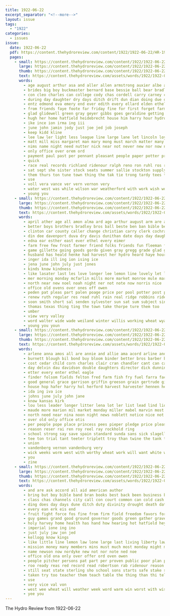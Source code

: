```yaml
---
title: 1922-06-22
excerpt_separator: "<!--more-->"
layout: issue
tags:
  - "1922"
categories:
  - issues
issue:
  date: 1922-06-22
  pdf: https://content.thehydroreview.com/content/1922/1922-06-22/HR-1922-06-22.pdf
  pages:
    - small: https://content.thehydroreview.com/content/1922/1922-06-22/small/HR-1922-06-22-01.jpg
      large: https://content.thehydroreview.com/content/1922/1922-06-22/large/HR-1922-06-22-01.jpg
      thumb: https://content.thehydroreview.com/content/1922/1922-06-22/thumbnails/HR-1922-06-22-01.jpg
      text: https://content.thehydroreview.com/assets/words/1922/1922-06-22/HR-1922-06-22-01.txt
      words:
        - age august arthur asa and aller allen armstrong auxier albe are adams all aug ago april agent
        - brides big boy buckmaster bernard base bessie ball bear bradley both buys best brother belle business been boys boom but bostic
        - con cleo charles can college cody chas cordell carry carney carl cant came cochran city cox count county cates church carrie congress caddo colo come credit christina comes company clinton cha
        - during day daughter dry days ditch drift dun dian doing due dares dungan doris dune driftwood
        - entz edmond eva emery end ever edith every ellard elden ethel ellison earl early
        - from friends faye foote far friday fine for first forget farm fair fields friesen fall fire few felton fin favor fruit front
        - glad glidewell green gray geyer gibbs goes geraldine getting games general gone going gladys good grade gay goods gan game
        - hugh her home hatfield heidebrecht house him harry hour hydro hope homa held hot husband herndon hart has had hammon hor hands helen
        - ike ince ion irma ing iii
        - june john jamin jody just joe jed job joseph
        - keep kidd kline
        - lee law ler light less league line large lane let lincoln loyal last list little
        - matt mill miss margaret man mary mong must march matter many mighty means mans members men miller may mond morn meyers money mak moore much morning mal mens made maude myrtle
        - nims name night need nutter nick near not never new nor now notice needs
        - only office over orem ord
        - payment paul past per pennant pleasant people paper potter present power pay points part pair president pint pen par place packard
        - quick
        - race real records richland ridenour ralph reno ron ruhl ros ready robert randall room record
        - sat sept she sister stock seats summer sallie stockton supply save second suits stove say sun start spore state sunday show store sheriff school see snyder stay seven spencer suit ship such saturday
        - them thurs ton tune town thing the tak tie trong tardy tees ture talent take team taylor throw
        - use
        - voll vera vance ver vern vernon very
        - water west was while wilson war weatherford with work wish wood worthy white world why weather went week ways winter will way want welcome worth wyatt working washington warkentin win williams wife
        - young you
    - small: https://content.thehydroreview.com/content/1922/1922-06-22/small/HR-1922-06-22-02.jpg
      large: https://content.thehydroreview.com/content/1922/1922-06-22/large/HR-1922-06-22-02.jpg
      thumb: https://content.thehydroreview.com/content/1922/1922-06-22/thumbnails/HR-1922-06-22-02.jpg
      text: https://content.thehydroreview.com/assets/words/1922/1922-06-22/HR-1922-06-22-02.txt
      words:
        - april ather age all amon alma ard ago arthur august arm are austin and
        - better boys brothers bradley bros ball beste ben ban bible been but basket bridgeport black business bank bunch best bertha baptist bert beggs brown birden buyers
        - clinton car county caller change christian carry clerk cochran clay congress chance clyde church con chas call charles court chronic clock can come copeland cream
        - din dee davenport duva dry davis dunithan date days day daughter der daughters denny during deli dori dungan deal door death
        - edna ear esther east ever ethel every eimer
        - farm free few frost farmer friend folks friends fun fleeman for from first fair ford friday fine
        - game gillette going goods gordo given gray gregg grade glad good gladys gone guy
        - husband has heald henke had harvest her hydro heard haye hour hinton home how haskell hatfield hedges him host hardware
        - inger ida ill ing ion ising ice
        - jena june john july just jones
        - kinds know kindness
        - like lasater last les love longer lee lemon line lovely let liggett lady late little large live
        - mer morning monday mcfarlin mills more market monroe mule mary moore moor menary made mobile miss med musi mauldin minister mens man minton
        - north near new noel noah night ner not note now norris nice
        - office old ovens over ones off owen
        - peden pat pleas part palen poage price por pool potter post paper pump per pitzer
        - renew ruth regular res read ruhl rain real ridge robbins ridenour ready ren rise
        - soon smith short sal senden sylvester sun sat sum subject sin strong season sellers shade shanks sam show service stock sheriff she sui sell sale seen sisson special sing state side street saturday sales simmons school sung spencer stoves seven summer sunday
        - thomas texas thing ting the town take thorpe ture them too
        - umber
        - view very valley
        - word walter wide wade weiland winter willis working wheat wyatt way wood weatherford wife write williams will with watch weather was well west week weeks woodruff work
        - young you youn
    - small: https://content.thehydroreview.com/content/1922/1922-06-22/small/HR-1922-06-22-03.jpg
      large: https://content.thehydroreview.com/content/1922/1922-06-22/large/HR-1922-06-22-03.jpg
      thumb: https://content.thehydroreview.com/content/1922/1922-06-22/thumbnails/HR-1922-06-22-03.jpg
      text: https://content.thehydroreview.com/assets/words/1922/1922-06-22/HR-1922-06-22-03.txt
      words:
        - arlene anna amos all are annie and allie ama acord arline andrews
        - burnett blough bil bond buy bloom binder better bros barber bank boy boys brown best been bro but blue board
        - cost cedar child corn charles clair cran chandler cant can cashier chas clerk college call company county chance caller con
        - day delvin dau davidson double daughters director dick dunning days deering dar
        - etter every enter ethel eagle
        - finder folsom fields felton fred farm fish fry fuel farra face for from friends frank friday first
        - good general grace garrison griffin greeson grain gertrude gin ghering gain given gave geary gladys
        - house hop hafer harry hol herford harvest harvester hennen head him hands home has hydro her
        - ida ing iva ice
        - johns june july john jane
        - know kansas kirk
        - lou less leader longer litter lena lot ler list lead lind lion louie law lose last
        - maude more marion mil market monday miller mabel marvin most miss marcrum money must morning
        - north need near nina noon night news noblett notice nice not
        - over old only office otis
        - per people pope place princess pees pieper pledge price pleas pitzer paper present patrick piece pure pool pollard
        - reason reser rai ren roy reel ray rockhold ring
        - school strong say save spain standard sunda sans sick slagell sea sun store sam spring scott sell star sofia sunday sur seth smith saturday stay soon state second see
        - tee ton trial tant teeter triplett troy than twine the tank terri thompson thou tender them
        - union
        - vandenberg vernon vandenburg very
        - wick weeks worm west with worthy wheat work will want white wilson was wife week weatherford woodward well water wayt
        - you
        - zine
    - small: https://content.thehydroreview.com/content/1922/1922-06-22/small/HR-1922-06-22-04.jpg
      large: https://content.thehydroreview.com/content/1922/1922-06-22/large/HR-1922-06-22-04.jpg
      thumb: https://content.thehydroreview.com/content/1922/1922-06-22/thumbnails/HR-1922-06-22-04.jpg
      text: https://content.thehydroreview.com/assets/words/1922/1922-06-22/HR-1922-06-22-04.txt
      words:
        - and are ask accord all aid american author
        - bring but boy bible band bran books best back been business big boucher ball busch bears brief blood boll bank better buy
        - class chas channels city call con court common can cold cash christians cour caddo christian course church christ credit child corn chance chol chitwood care
        - ding does day days dune ditch duty divinity drought death date dresser delphine
        - every ean erk eis end
        - fruit fight force fos fine from firm field freedom favors for friend flakes fore friends found fever fete foree free fresh full freed
        - guy games grand good ground governor goods green gather graver given
        - holy harvey home health has hand how hearing hot hatfield hey hew hydro had hould
        - imperial ione ing ino
        - just july jaw jon jed
        - kellogg know kings
        - like little line lemon law lone large last living liberty lawton legion lam life let long lunch light
        - mission money many members mins must much most monday might may made men minister mighty milk
        - name newson now nordyke new not nor note ned noe
        - office old ona only over offer ord oven owen
        - people pitcher persons pat part per proven public poor plan proper pass pel pert plenty postal parent post perfect power pent past powers place person
        - roo ready reas red record read robertson rab ridenour reason regular room rest
        - still seat state sterling sho school sons starts safe stake seems such service shown say shou she seven set soy servi store stove son soul sell second sues sale see stand spanish simmons stock surplus sweeper saturday schools stay
        - taken try too teacher them teach table the thing than thi tell town ties then ton
        - use
        - very vice val von
        - west wee wheat will weather week word warm win worst with wish world war wat want why was whit
        - yee you
---
```


The Hydro Review from 1922-06-22

<!--more-->

